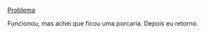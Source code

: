 [Problema](https://adventofcode.com/2021/day/10)

Funcionou, mas achei que ficou uma porcaria. Depois eu retorno.